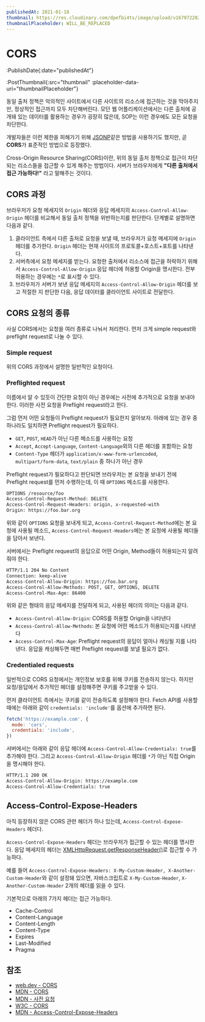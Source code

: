 ```yaml
---
publishedAt: 2021-01-18
thumbnail: https://res.cloudinary.com/dpefbi4ts/image/upload/v1679722820/thumb/014-thumb.png
thumbnailPlaceholder: WILL_BE_REPLACED
---
```


# CORS

:PublishDate{:date="publishedAt"}

:PostThumbnail{:src="thumbnail" :placeholder-data-uri="thumbnailPlaceholder"}

동일 출처 정책은 악의적인 사이트에서 다른 사이트의 리소스에 접근하는 것을 막아주지만, 정상적인 접근까지 모두 차단해버린다. 모던 웹 어플리케이션에서는 다른 출처에 공개돼 있는 데이터를 활용하는 경우가 굉장히 많은데, SOP는 이런 경우에도 모든 요청을 차단한다.

개발자들은 이런 제한을 피해가기 위해 [JSONP](https://stackoverflow.com/questions/2067472/what-is-jsonp-and-why-was-it-created)같은 방법을 사용하기도 했지만, 곧 **CORS**가 표준적인 방법으로 등장했다.

Cross-Origin Resource Sharing(CORS)이란, 위의 동일 출처 정책으로 접근이 차단되는 리소스들을 접근할 수 있게 해주는 방법이다. 서버가 브라우저에게 **"다른 출처에서 접근 가능하다!"** 라고 말해주는 것이다.

## CORS 과정

브라우저가 요청 메세지의 `Origin` 헤더와 응답 메세지의 `Access-Control-Allow-Origin` 헤더를 비교해서 동일 출처 정책을 위반하는지를 판단한다. 단계별로 설명하면 다음과 같다.

1. 클라이언트 측에서 다른 출처로 요청을 보낼 때, 브라우저가 요청 메세지에 `Origin` 헤더를 추가한다. `Origin` 헤더는 현재 사이트의 프로토콜+호스트+포트를 나타낸다.
2. 서버측에서 요청 메세지를 받는다. 요청한 출처에서 리소스에 접근을 허락하기 위해서 `Access-Control-Allow-Origin` 응답 헤더에 허용할 Origin을 명시한다. 전부 허용하는 경우에는 `*`로 표시할 수 있다.
3. 브라우저가 서버가 보낸 응답 메세지의 `Access-Control-Allow-Origin` 헤더를 보고 적절한 지 판단한 다음, 응답 데이터를 클라이언트 사이트로 전달한다.

## CORS 요청의 종류

사실 CORS에서는 요청을 여러 종류로 나눠서 처리한다. 먼저 크게 simple request와 preflight request로 나눌 수 있다.

### Simple request

위의 CORS 과정에서 설명한 일반적인 요청이다.

### Preflighted request

이름에서 알 수 있듯이 간단한 요청이 아닌 경우에는 사전에 추가적으로 요청을 보내야 한다. 이러한 사전 요청을 Preflight request라고 한다.

그럼 먼저 어떤 요청들이 Preflight request가 필요한지 알아보자. 아래에 있는 경우 중 하나라도 일치하면 Preflight request가 필요하다.

- `GET`, `POST`, `HEAD`가 아닌 다른 메소드를 사용하는 요청
- `Accept`, `Accept-Language`, `Content-Language`외의 다른 헤더를 포함하는 요청
- `Content-Type` 헤더가 `application/x-www-form-urlencoded`, `multipart/form-data`, `text/plain` 중 하나가 아닌 경우

Preflight request가 필요하다고 판단되면 브라우저는 본 요청을 보내기 전에 Preflight request를 먼저 수행하는데, 이 때 `OPTIONS` 메소드를 사용한다.

```markdown
OPTIONS /resource/foo
Access-Control-Request-Method: DELETE
Access-Control-Request-Headers: origin, x-requested-with
Origin: https://foo.bar.org
```

위와 같이 `OPTIONS` 요청을 보내게 되고, `Access-Control-Request-Method`에는 본 요청에 사용될 메소드, `Access-Control-Request-Headers`에는 본 요청에 사용될 헤더들을 담아서 보낸다.

서버에서는 Preflight request의 응답으로 어떤 Origin, Method들이 허용되는지 알려줘야 한다.

```markdown
HTTP/1.1 204 No Content
Connection: keep-alive
Access-Control-Allow-Origin: https://foo.bar.org
Access-Control-Allow-Methods: POST, GET, OPTIONS, DELETE
Access-Control-Max-Age: 86400
```

위와 같은 형태의 응답 메세지를 전달하게 되고, 사용된 헤더의 의미는 다음과 같다.

- `Access-Control-Allow-Origin`: CORS를 허용할 Origin을 나타낸다
- `Access-Control-Allow-Methods`: 본 요청에 어떤 메소드가 허용되는지를 나타낸다
- `Access-Control-Max-Age`: Preflight request의 응답이 얼마나 캐싱될 지를 나타낸다. 응답을 캐싱해두면 매번 Preflight request를 보낼 필요가 없다.

### Credentialed requests

일반적으로 CORS 요청에서는 개인정보 보호를 위해 쿠키를 전송하지 않는다. 하지만 요청/응답에서 추가적인 헤더를 설정해주면 쿠키를 주고받을 수 있다.

먼저 클라이언트 측에서는 쿠키를 같이 전송하도록 설정해야 한다. Fetch API를 사용할 때에는 아래와 같이 `credentials: 'include'`를 옵션에 추가하면 된다.

```javascript
fetch('https://example.com', {
  mode: 'cors',
  credentials: 'include',
})
```

서버에서는 아래와 같이 응답 헤더에 `Access-Control-Allow-Credentials: true`를 추가해야 한다. 그리고 `Access-Control-Allow-Origin` 헤더를 `*`가 아닌 직접 Origin을 명시해야 한다.

```markdown
HTTP/1.1 200 OK
Access-Control-Allow-Origin: https://example.com
Access-Control-Allow-Credentials: true
```

## Access-Control-Expose-Headers

아직 등장하지 않은 CORS 관련 헤더가 하나 있는데, `Access-Control-Expose-Headers` 헤더다.

`Access-Control-Expose-Headers` 헤더는 브라우저가 접근할 수 있는 헤더를 명시한다. 응답 메세지의 헤더는 [XMLHttpRequest.getResponseHeader()](https://developer.mozilla.org/en-US/docs/Web/API/XMLHttpRequest/getResponseHeader)로 접근할 수 가능하다.

예를 들어 `Access-Control-Expose-Headers: X-My-Custom-Header, X-Another-Custom-Header`와 같이 설정돼 있으면, 자바스크립트로 `X-My-Custom-Header`, `X-Another-Custom-Header` 2개의 헤더를 읽을 수 있다.

기본적으로 아래의 7가지 헤더는 접근 가능하다.

- Cache-Control
- Content-Language
- Content-Length
- Content-Type
- Expires
- Last-Modified
- Pragma

## 참조

- [web.dev - CORS](https://web.dev/cross-origin-resource-sharing/)
- [MDN - CORS](https://developer.mozilla.org/en-US/docs/Web/HTTP/CORS)
- [MDN - 사전 요청](https://developer.mozilla.org/ko/docs/Glossary/Preflight_request)
- [W3C - CORS](https://www.w3.org/TR/2020/SPSD-cors-20200602/)
- [MDN - Access-Control-Expose-Headers](https://developer.mozilla.org/en-US/docs/Web/HTTP/Headers/Access-Control-Expose-Headers)
